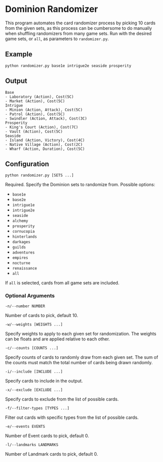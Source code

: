# Dominion Randomizer #

This program automates the card randomizer process by picking 10 cards from the given sets, as this process can be cumbersome to do manually when shuffling randomizers from many game sets. Run with the desired game sets, or `all`, as parameters to `randomizer.py`.

## Example ##

    python randomizer.py base1e intrigue2e seaside prosperity

## Output ##

    Base
    - Laboratory (Action), Cost(5C)
    - Market (Action), Cost(5C)
    Intrigue
    - Minion (Action, Attack), Cost(5C)
    - Patrol (Action), Cost(5C)
    - Swindler (Action, Attack), Cost(3C)
    Prosperity
    - King's Court (Action), Cost(7C)
    - Vault (Action), Cost(5C)
    Seaside
    - Island (Action, Victory), Cost(4C)
    - Native Village (Action), Cost(2C)
    - Wharf (Action, Duration), Cost(5C)

## Configuration ##

`python randomizer.py [SETS ...]`

Required. Specify the Dominion sets to randomize from. Possible options:

- `base1e`
- `base2e`
- `intrigue1e`
- `intrigue2e`
- `seaside`
- `alchemy`
- `prosperity`
- `cornucopia`
- `hinterlands`
- `darkages`
- `guilds`
- `adventures`
- `empires`
- `nocturne`
- `renaissance`
- `all`

If `all` is selected, cards from all game sets are included.

### Optional Arguments ###

`-n/--number NUMBER`

Number of cards to pick, default 10.

`-w/--weights [WEIGHTS ...]`

Specify weights to apply to each given set for randomization. The weights can be floats and are applied relative to each other.

`-c/--counts [COUNTS ...]`

Specify counts of cards to randomly draw from each given set. The sum of the counts must match the total number of cards being drawn randomly.

`-i/--include [INCLUDE ...]`

Specify cards to include in the output.

`-x/--exclude [EXCLUDE ...]`

Specify cards to exclude from the list of possible cards.

`-f/--filter-types [TYPES ...]`

Filter out cards with specific types from the list of possible cards.

`-e/--events EVENTS`

Number of Event cards to pick, default 0.

`-l/--landmarks LANDMARKS`

Number of Landmark cards to pick, default 0.
